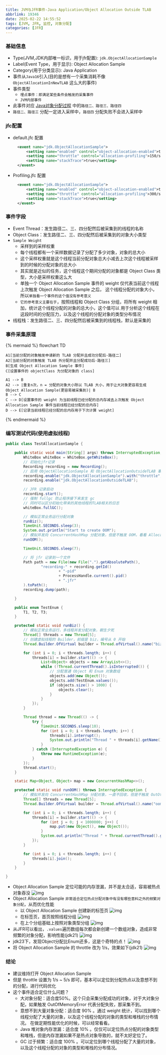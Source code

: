```yaml
---
title: JVM与JFR事件-Java Application/Object Allocation Outside TLAB
abbrlink: 19346
date: 2025-02-22 14:55:52
tags: [JVM, JFR, 监控, 对象分配]
categories: [JFR]
---
```


### 基础信息
- Type(JVM,JDK内部唯一标识，用于jfr配置): `jdk.ObjectAllocationSample`
- Label(Event Type，用于显示): Object Allocation Sample
- Category(用于分类显示): Java Application
- 事件从`Java16`引入(目的是想有一个采集消耗不像 `ObjectAllocationInNewTLAB` 这么大的事件)
- 事件类型
  - `埋点事件：即满足某些条件会触发的采集事件`
  - `JVM内部事件`
- 此事件对应 [Java对象分配过程](https://taeyang0126.github.io/2025/02/22/jvm/java-dui-xiang-fen-pei-guo-cheng/posts/undefined/?highlight=%E5%AF%B9%E8%B1%A1%E5%88%86%E9%85%8D) 中的`路径二、路径三、路径四`
- `路径二、路径三` 分配一定进入采样中，`路径四` 分配失败不会进入采样中

### jfc配置
- default.jfc 配置
  ```xml
    <event name="jdk.ObjectAllocationSample">
        <setting name="enabled" control="object-allocation-enabled">true</setting>
        <setting name="throttle" control="allocation-profiling">150/s</setting>
        <setting name="stackTrace">true</setting>
    </event>
  ```
- Profiling.jfc 配置
  ```xml
    <event name="jdk.ObjectAllocationSample">
        <setting name="enabled" control="object-allocation-enabled">true</setting>
        <setting name="throttle" control="allocation-profiling">300/s</setting>
        <setting name="stackTrace">true</setting>
    </event>
  ```

### 事件字段
- Event Thread：发生路径二、三、四分配然后被采集到的线程的名称
- Object Class：发生路径二、三、四分配然后被采集到的对象大小类型
- `Sample Weight`
  - 采样到的采样权重
  - 每个线程都有一个采样数据记录了分配了多少对象，对象的总大小
  - 这个采样权重就是这个线程当前分配对象总大小减去上次这个线程被采样到的时候的分配对象的总大小
  - 其实就是近似的任务，这个线程这个期间分配的对象都是 Object Class 类型，大小是采样权重这么大
  - 单独一个 Object Allocation Sample 事件的 weight 仅代表当前这个线程上次触发 Object Allocation Sample 之后，
    这个线程分配的对象大小，所以`单独看一个事件的这个值没有参考意义`
  - `它的参考意义主要在于`，按照线程和 Object Class 分组，将所有 weight 相加，统计这个线程分配的对象的总大小，这个值可以
    用于分析这个线程在这段时间的分配压力，以及这个线程的分配对象的类型分布情况
- 线程栈：发生路径二、三、四分配然后被采集到的线程栈，默认是采集的

### 事件采集原理
{% mermaid %}
flowchart TD

    A1[当前分配的对象触发申请新的 TLAB 分配并且成功分配后-路径二]
    A2[当前分配的对象触发 TLAB 外分配并且分配成功后-路径三]
    B[生成 Object Allocation Sample 事件]
    C[设置事件的 objectClass 为分配对象的 class]

    A1 --> B
    A2 --> |重复n次，n = 分配的对象大小除以 TLAB 大小，用于让大对象更容易生成 Object Allocation Sample(更容易被采集到)| B
    B --> C
    C --> D[设置事件的 weight 为当前线程已经分配的总内存减去上次触发 Object Allocation Sample 事件当前线程已经分配的总内存]
    D --> E[记录当前线程已经分配的总内存用于下次计算 weight]

{% endmermaid %}

### 编写测试代码(使用虚拟线程)
```java
public class TestAllocationSample {

    public static void main(String[] args) throws InterruptedException, IOException {
        WhiteBox whiteBox = WhiteBox.getWhiteBox();
        // 初始化jfr记录
        Recording recording = new Recording();
        // 启用 ObjectAllocationSample 和 ObjectAllocationOutsideTLAB 事件，用于对比
        recording.enable("jdk.ObjectAllocationSample").with("throttle", "150/s");
        recording.enable("jdk.ObjectAllocationOutsideTLAB");

        // JFR 记录启动
        recording.start();
        // 强制 fullgc 防止程序接下来发生 gc
        // 同时可以区分初始化带来的其他线程的TLAB相关的日志
        whiteBox.fullGC();

        // 模拟正常业务运行分配对象
        runBiz();
        TimeUnit.SECONDS.sleep(3);
        System.out.println("Start to create OOM");
        // 模拟并发向 ConcurrentHashMap 分配对象，但是不触发 OOM，看看 Allocation  Outside TLAB 是否可以捕捉到
        runOOM();

        TimeUnit.SECONDS.sleep(7);

        // 将 jfr 记录到一个文件
        Path path = new File(new File(".").getAbsolutePath(),
                "recording-" + recording.getId()
                        + "-pid"
                        + ProcessHandle.current().pid()
                        + ".jfr"
        ).toPath();
        recording.dump(path);

    }

    public enum TestEnum {
        T1, T2, T3;
    }

    protected static void runBiz() {
        // 模拟正常业务运行，多线程并发分配对象，朝生夕死
        Thread[] threads = new Thread[5];
        // 创建虚拟线程的 Builder，前缀是 biz，编号从 0 开始
        Thread.Builder.OfVirtual builder = Thread.ofVirtual().name("biz", 0);

        for (int i = 0; i < threads.length; i++) {
            threads[i] = builder.start(() -> {
                List<Object> objects = new ArrayList<>();
                while (!Thread.currentThread().isInterrupted()) {
                    // 分配普通 Object 和 Enum 对象数组
                    objects.add(new Object());
                    objects.add(TestEnum.values());
                    if (objects.size() > 1000) {
                        objects.clear();
                    }
                }
            });
        }

        Thread thread = new Thread(() -> {
            try {
                TimeUnit.SECONDS.sleep(10);
                for (int i = 0; i < threads.length; i++) {
                    threads[i].interrupt();
                    System.out.println("Thread " + threads[i].getName() + " interrupted");
                }
            } catch (InterruptedException e) {
                throw new RuntimeException(e);
            }
        });
        thread.start();
    }

    static Map<Object, Object> map = new ConcurrentHashMap<>();

    protected static void runOOM() throws InterruptedException {
        // 模拟并发向 ConcurrentHashMap 分配对象，一直不回收，但是不触发 OutOfMemoryError
        Thread[] threads = new Thread[5];
        Thread.Builder.OfVirtual builder = Thread.ofVirtual().name("oom", 0);

        for (int i = 0; i < threads.length; i++) {
            threads[i] = builder.start(() -> {
                for (int j = 0; j < 1000000; j++) {
                    map.put(new Object(), new Object());
                }
                System.out.println("Thread " + Thread.currentThread().getName() + " finish");
            });
        }

        for (int i = 0; i < threads.length; i++) {
            threads[i].join();
        }
    }

}
```
- Object Allocation Sample 定位可能的内存泄漏，并不是太合适，容易被热点对象吞没
  ![img](/images/jfr/15.png)
- Object Allocation Sample `非常适合定位热点分配对象中有没有哪些意料之外的频繁对象分配`，从而优化性能
  - 以 Object Allocation Sample 创建新的标签页
  ![img](/images/jfr/16.png)
  - 在标签页，首页按照线程分组
  ![img](/images/jfr/17.png)
  - 在上个分组基础上按照对象类型分组
  ![img](/images/jfr/18.png)
- 从JFR可以看出，`.values`遍历数组每次都会新创建一个数组对象，造成非常频繁的对象分配，影响性能(jdk21)
  ![img](/images/jfr/19.png)
- jdk23下，发现Object分配比Enum还多，这是个奇特的点！
  ![img](/images/jfr/20.png)
- 将 Object Allocation Sample 的 throttle 改为 1/s，效果如下(jdk21)
  ![img](/images/jfr/21.png)

### 结论
- 建议维持打开 Object Allocation Sample
- 但是 throttle 设置为 1/s ~ 5/s 即可，基本可以定位到分配热点以及意想不到的分配，进行代码优化
- 这个事件适合定位什么问题？
  - 大对象分配：适合度50%。这个只会采集分配成功的对象，对于大对象分配，如果触发 OutOfMemoryError 代表分配失败，那采集不到。
  - 意想不到大量对象分配：适合度 90% 。通过 weight 统计，可以找到哪个线程分配了大量的对象，以及这个线程分配的对象的类型和堆栈的分布情况。
    在做定期性能优化的时候，可以经常看看。
  - Java 堆对象内存泄漏：适合度 10% 。仅仅可以定位热点分配的对象类型和堆栈，但是内存泄漏如果不是热点对象导致的，就不太好定位了。
  - GC 过于频繁：适合度 100% 。可以定位到哪个线程分配了大量的对象，以及这个线程分配的对象的类型和堆栈的分布情况。